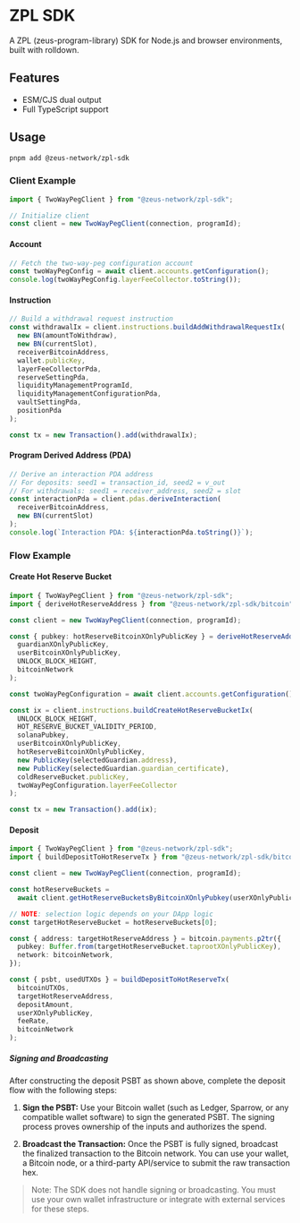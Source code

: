 # ZPL SDK

A ZPL (zeus-program-library) SDK for Node.js and browser environments, built with rolldown.

## Features

- ESM/CJS dual output
- Full TypeScript support

## Usage

```sh
pnpm add @zeus-network/zpl-sdk
```

### Client Example

```ts
import { TwoWayPegClient } from "@zeus-network/zpl-sdk";

// Initialize client
const client = new TwoWayPegClient(connection, programId);
```

#### Account

```ts
// Fetch the two-way-peg configuration account
const twoWayPegConfig = await client.accounts.getConfiguration();
console.log(twoWayPegConfig.layerFeeCollector.toString());
```

#### Instruction

```ts
// Build a withdrawal request instruction
const withdrawalIx = client.instructions.buildAddWithdrawalRequestIx(
  new BN(amountToWithdraw),
  new BN(currentSlot),
  receiverBitcoinAddress,
  wallet.publicKey,
  layerFeeCollectorPda,
  reserveSettingPda,
  liquidityManagementProgramId,
  liquidityManagementConfigurationPda,
  vaultSettingPda,
  positionPda
);

const tx = new Transaction().add(withdrawalIx);
```

#### Program Derived Address (PDA)

```ts
// Derive an interaction PDA address
// For deposits: seed1 = transaction_id, seed2 = v_out
// For withdrawals: seed1 = receiver_address, seed2 = slot
const interactionPda = client.pdas.deriveInteraction(
  receiverBitcoinAddress,
  new BN(currentSlot)
);
console.log(`Interaction PDA: ${interactionPda.toString()}`);
```

### Flow Example

#### Create Hot Reserve Bucket

```ts
import { TwoWayPegClient } from "@zeus-network/zpl-sdk";
import { deriveHotReserveAddress } from "@zeus-network/zpl-sdk/bitcoin";

const client = new TwoWayPegClient(connection, programId);

const { pubkey: hotReserveBitcoinXOnlyPublicKey } = deriveHotReserveAddress(
  guardianXOnlyPublicKey,
  userBitcoinXOnlyPublicKey,
  UNLOCK_BLOCK_HEIGHT,
  bitcoinNetwork
);

const twoWayPegConfiguration = await client.accounts.getConfiguration();

const ix = client.instructions.buildCreateHotReserveBucketIx(
  UNLOCK_BLOCK_HEIGHT,
  HOT_RESERVE_BUCKET_VALIDITY_PERIOD,
  solanaPubkey,
  userBitcoinXOnlyPublicKey,
  hotReserveBitcoinXOnlyPublicKey,
  new PublicKey(selectedGuardian.address),
  new PublicKey(selectedGuardian.guardian_certificate),
  coldReserveBucket.publicKey,
  twoWayPegConfiguration.layerFeeCollector
);

const tx = new Transaction().add(ix);
```

#### Deposit

```ts
import { TwoWayPegClient } from "@zeus-network/zpl-sdk";
import { buildDepositToHotReserveTx } from "@zeus-network/zpl-sdk/bitcoin";

const client = new TwoWayPegClient(connection, programId);

const hotReserveBuckets =
  await client.getHotReserveBucketsByBitcoinXOnlyPubkey(userXOnlyPublicKey);

// NOTE: selection logic depends on your DApp logic
const targetHotReserveBucket = hotReserveBuckets[0];

const { address: targetHotReserveAddress } = bitcoin.payments.p2tr({
  pubkey: Buffer.from(targetHotReserveBucket.taprootXOnlyPublicKey),
  network: bitcoinNetwork,
});

const { psbt, usedUTXOs } = buildDepositToHotReserveTx(
  bitcoinUTXOs,
  targetHotReserveAddress,
  depositAmount,
  userXOnlyPublicKey,
  feeRate,
  bitcoinNetwork
);
```

##### Signing and Broadcasting

After constructing the deposit PSBT as shown above, complete the deposit flow with the following steps:

1. **Sign the PSBT:**
   Use your Bitcoin wallet (such as Ledger, Sparrow, or any compatible wallet software) to sign the generated PSBT. The signing process proves ownership of the inputs and authorizes the spend.

2. **Broadcast the Transaction:**
   Once the PSBT is fully signed, broadcast the finalized transaction to the Bitcoin network. You can use your wallet, a Bitcoin node, or a third-party API/service to submit the raw transaction hex.

> Note: The SDK does not handle signing or broadcasting. You must use your own wallet infrastructure or integrate with external services for these steps.
